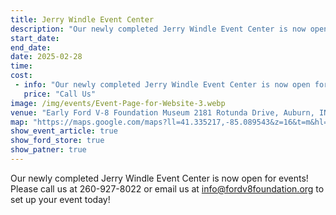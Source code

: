 ```yaml
---
title: Jerry Windle Event Center
description: "Our newly completed Jerry Windle Event Center is now open for events! "
start_date:
end_date:
date: 2025-02-28
time:
cost: 
 - info: "Our newly completed Jerry Windle Event Center is now open for events! "
   price: "Call Us"
image: /img/events/Event-Page-for-Website-3.webp
venue: "Early Ford V-8 Foundation Museum 2181 Rotunda Drive, Auburn, IN 46706"
map: "https://maps.google.com/maps?ll=41.335217,-85.089543&z=16&t=m&hl=en&gl=US&mapclient=embed&cid=15278397035761174731"
show_event_article: true
show_ford_store: true
show_patner: true
---
```

Our newly completed Jerry Windle Event Center is now open for events! Please call us at 260-927-8022 or email us at info@fordv8foundation.org to set up your event today!
